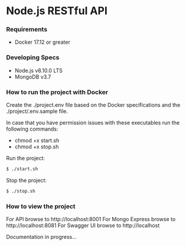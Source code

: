 # Node.js RESTful API

### Requirements
  - Docker 17.12 or greater

### Developing Specs
  - Node.js v8.10.0 LTS
  - MongoDB v3.7
  
### How to run the project with Docker

Create the ./project.env file based on the Docker specifications and the ./project/.env.sample file.

In case that you have permission issues with these executables run the following commands:
- chmod +x start.sh
- chmod +x stop.sh

Run the project:
```sh
$ ./start.sh
```

Stop the project:
```sh
$ ./stop.sh
```

### How to view the project

For API browse to http://localhost:8001
For Mongo Express browse to http://localhost:8081
For Swagger UI browse to http://localhost

Documentation in progress...











